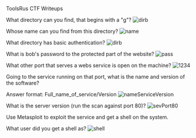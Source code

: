 ToolsRus CTF Writeups

What directory can you find, that begins with a "g"?
![dirb](https://user-images.githubusercontent.com/73380139/181724599-58ce9eb2-4770-4709-b24a-75bd0faba4cb.png)

Whose name can you find from this directory?
![name](https://user-images.githubusercontent.com/73380139/181725237-a95ef633-38d1-4a22-8557-e3ec8cfdb518.png)

What directory has basic authentication?
![dirb](https://user-images.githubusercontent.com/73380139/181725585-536a73a0-5c5d-4e4a-a3a0-190abf429999.png)

What is bob's password to the protected part of the website?
![pass](https://user-images.githubusercontent.com/73380139/181725640-bbf027f9-f007-4c54-b046-d9dd37886e9b.png)

What other port that serves a webs service is open on the machine?
![1234](https://user-images.githubusercontent.com/73380139/181725841-bc00c9f5-e6c5-48de-a050-7d125b0a8046.png)


Going to the service running on that port, what is the name and version of the software?

Answer format: Full_name_of_service/Version
![nameServiceVersion](https://user-images.githubusercontent.com/73380139/181726080-0dcb2bbb-a744-40d6-bdf3-cfea11a830fb.png)




What is the server version (run the scan against port 80)?
![sevPort80](https://user-images.githubusercontent.com/73380139/181726493-17d9f6c5-82e7-400f-9233-dd43d6ceb146.png)




Use Metasploit to exploit the service and get a shell on the system.

What user did you get a shell as?
![shell](https://user-images.githubusercontent.com/73380139/181726575-1b5262a7-d187-441c-ac2c-93dfc9386ecb.png)







